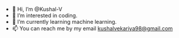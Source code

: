 - 👋 Hi, I’m @Kushal-V
- 👀 I’m interested in coding.
- 🌱 I’m currently learning machine learning.
- 📫 You can reach me by my email kushalvekariya98@gmail.com
